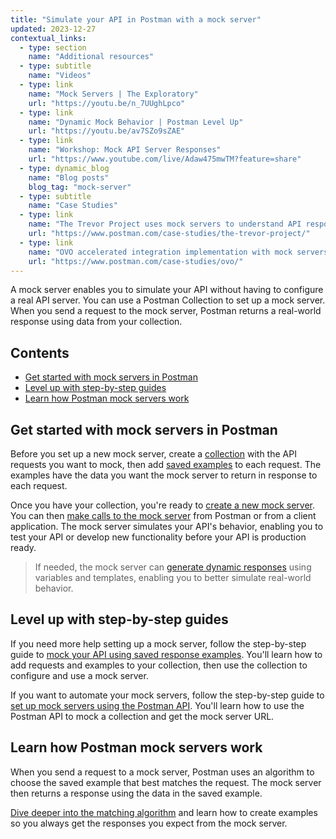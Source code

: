 ```yaml
---
title: "Simulate your API in Postman with a mock server"
updated: 2023-12-27
contextual_links:
  - type: section
    name: "Additional resources"
  - type: subtitle
    name: "Videos"
  - type: link
    name: "Mock Servers | The Exploratory"
    url: "https://youtu.be/n_7UUghLpco"
  - type: link
    name: "Dynamic Mock Behavior | Postman Level Up"
    url: "https://youtu.be/av7SZo9sZAE"
  - type: link
    name: "Workshop: Mock API Server Responses"
    url: "https://www.youtube.com/live/Adaw475mwTM?feature=share"
  - type: dynamic_blog
    name: "Blog posts"
    blog_tag: "mock-server"
  - type: subtitle
    name: "Case Studies"
  - type: link
    name: "The Trevor Project uses mock servers to understand API responses early"
    url: "https://www.postman.com/case-studies/the-trevor-project/"
  - type: link
    name: "OVO accelerated integration implementation with mock servers"
    url: "https://www.postman.com/case-studies/ovo/"
---
```


A mock server enables you to simulate your API without having to configure a real API server. You can use a Postman Collection to set up a mock server. When you send a request to the mock server, Postman returns a real-world response using data from your collection.

## Contents

* [Get started with mock servers in Postman](#get-started-with-mock-servers-in-postman)
* [Level up with step-by-step guides](#level-up-with-step-by-step-guides)
* [Learn how Postman mock servers work](#learn-how-postman-mock-servers-work)

## Get started with mock servers in Postman

Before you set up a new mock server, create a [collection](/docs/sending-requests/intro-to-collections/) with the API requests you want to mock, then add [saved examples](/docs/sending-requests/examples/) to each request. The examples have the data you want the mock server to return in response to each request.

Once you have your collection, you're ready to [create a new mock server](/docs/designing-and-developing-your-api/mocking-data/setting-up-mock/). You can then [make calls to the mock server](/docs/designing-and-developing-your-api/mocking-data/setting-up-mock/#making-requests-to-mock-servers) from Postman or from a client application. The mock server simulates your API's behavior, enabling you to test your API or develop new functionality before your API is production ready.

> If needed, the mock server can [generate dynamic responses](/docs/designing-and-developing-your-api/mocking-data/creating-dynamic-responses/) using variables and templates, enabling you to better simulate real-world behavior.

## Level up with step-by-step guides

If you need more help setting up a mock server, follow the step-by-step guide to [mock your API using saved response examples](/docs/designing-and-developing-your-api/mocking-data/mocking-with-examples/). You'll learn how to add requests and examples to your collection, then use the collection to configure and use a mock server.

If you want to automate your mock servers, follow the step-by-step guide to [set up mock servers using the Postman API](/docs/designing-and-developing-your-api/mocking-data/mock-with-api/). You'll learn how to use the Postman API to mock a collection and get the mock server URL.

## Learn how Postman mock servers work

When you send a request to a mock server, Postman uses an algorithm to choose the saved example that best matches the request. The mock server then returns a response using the data in the saved example.

[Dive deeper into the matching algorithm](/docs/designing-and-developing-your-api/mocking-data/matching-algorithm/) and learn how to create examples so you always get the responses you expect from the mock server.
